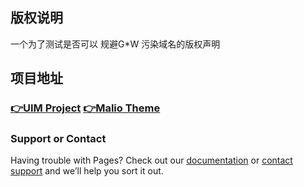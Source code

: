 ## 版权说明
一个为了测试是否可以 规避G*W 污染域名的版权声明

## 项目地址
### [👉UIM Project](https://github.com/Anankke/SSPanel-Uim)   [👉Malio Theme](https://t.me/masivro)

### Support or Contact

Having trouble with Pages? Check out our [documentation](https://help.github.com/categories/github-pages-basics/) or [contact support](https://github.com/contact) and we’ll help you sort it out.
